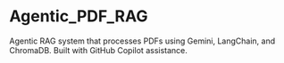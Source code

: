 # Agentic_PDF_RAG
Agentic RAG system that processes PDFs using Gemini, LangChain, and ChromaDB. Built with GitHub Copilot assistance.
